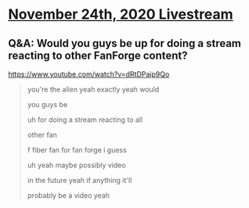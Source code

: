 # [November 24th, 2020 Livestream](../2020-11-24.md)
## Q&A: Would you guys be up for doing a stream reacting to other FanForge content?
https://www.youtube.com/watch?v=dRtDPajp9Qo
> you're the alien yeah exactly yeah would
> 
> you guys be
> 
> uh for doing a stream reacting to all
> 
> other fan
> 
> f fiber fan for fan forge i guess
> 
> uh yeah maybe possibly video
> 
> in the future yeah if anything it'll
> 
> probably be a video yeah
> 
